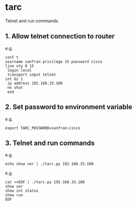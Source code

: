 # tarc
Telnet and run commands

## 1. Allow telnet connection to router

e.g.
```
conf t
username sanfran privilege 15 password cisco
line vty 0 15
 login local
 transport input telnet
int Gi 1
 ip address 192.168.33.100
 no shut
 end
```

## 2. Set password to environment variable

e.g.
```
export TARC_PASSWORD=sanfran:cisco
```

## 3. Telnet and run commands

e.g.
```
echo show ver | ./tarc.py 192.168.33.100
```

e.g.
```
cat <<EOF | ./tarc.py 192.168.33.100
show ver
show int status
show run
EOF
```

